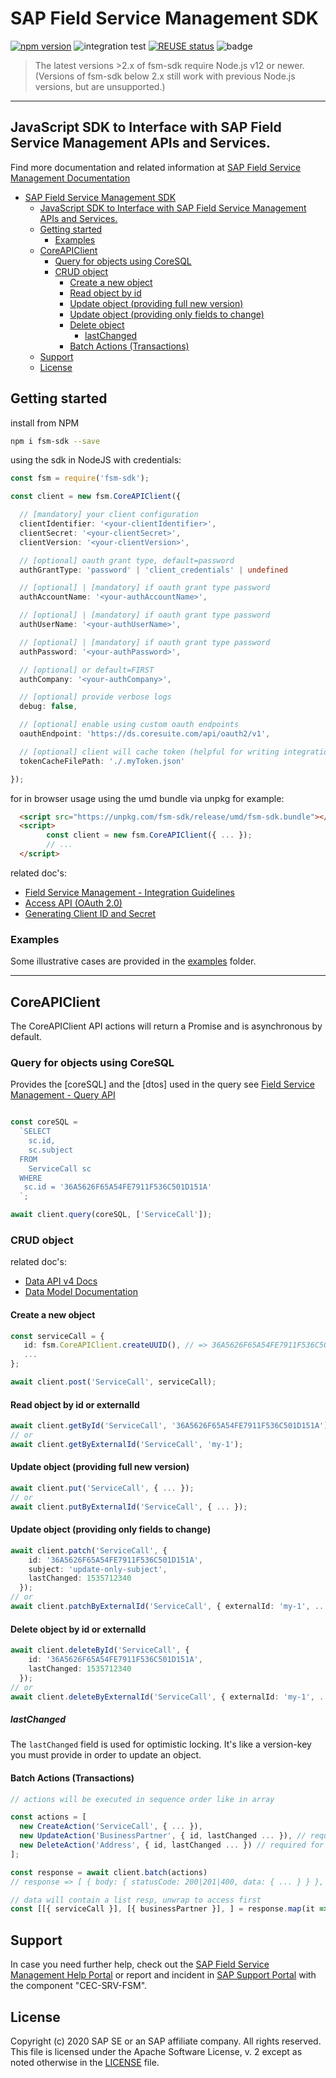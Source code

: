 # SAP Field Service Management SDK 

[![npm version](https://badge.fury.io/js/fsm-sdk.svg)](https://badge.fury.io/js/fsm-sdk) ![integration test](https://github.com/SAP/fsm-sdk/workflows/integration%20test/badge.svg) [![REUSE status](https://api.reuse.software/badge/github.com/SAP/fsm-sdk)](https://api.reuse.software/info/github.com/SAP/fsm-sdk) ![badge](https://img.shields.io/endpoint?url=https://gist.githubusercontent.com/GauSim/ef8d97285399b9ccfd8acf9e0796cd16/raw/fsm-sdk-badge.json) 

> The latest versions >2.x of fsm-sdk require Node.js v12 or newer. (Versions of fsm-sdk below 2.x still work with previous Node.js versions, but are unsupported.)

---

## JavaScript SDK to Interface with SAP Field Service Management APIs and Services.
Find more documentation and related information at [SAP Field Service Management Documentation](https://help.sap.com/viewer/product/SAP_FIELD_SERVICE_MANAGEMENT/Cloud/en-US)


- [SAP Field Service Management SDK](#sap-field-service-management-sdk)
  - [JavaScript SDK to Interface with SAP Field Service Management APIs and Services.](#javascript-sdk-to-interface-with-sap-field-service-management-apis-and-services)
  - [Getting started](#getting-started)
    - [Examples](#examples)
  - [CoreAPIClient](#coreapiclient)
    - [Query for objects using CoreSQL](#query-for-objects-using-coresql)
    - [CRUD object](#crud-object)
      - [Create a new object](#create-a-new-object)
      - [Read object by id](#read-object-by-id)
      - [Update object (providing full new version)](#update-object-providing-full-new-version)
      - [Update object (providing only fields to change)](#update-object-providing-only-fields-to-change)
      - [Delete object](#delete-object)
        - [lastChanged](#lastchanged)
      - [Batch Actions (Transactions)](#batch-actions-transactions)
  - [Support](#support)
  - [License](#license)


## Getting started

install from NPM
```bash
npm i fsm-sdk --save
```

using the sdk in NodeJS with credentials:
```typescript
const fsm = require('fsm-sdk');

const client = new fsm.CoreAPIClient({

  // [mandatory] your client configuration
  clientIdentifier: '<your-clientIdentifier>',
  clientSecret: '<your-clientSecret>',
  clientVersion: '<your-clientVersion>',

  // [optional] oauth grant type, default=password
  authGrantType: 'password' | 'client_credentials' | undefined

  // [optional] | [mandatory] if oauth grant type password
  authAccountName: '<your-authAccountName>',

  // [optional] | [mandatory] if oauth grant type password
  authUserName: '<your-authUserName>',

  // [optional] | [mandatory] if oauth grant type password
  authPassword: '<your-authPassword>',

  // [optional] or default=FIRST
  authCompany: '<your-authCompany>',

  // [optional] provide verbose logs
  debug: false,

  // [optional] enable using custom oauth endpoints
  oauthEndpoint: 'https://ds.coresuite.com/api/oauth2/v1',

  // [optional] client will cache token (helpful for writing integration tests)
  tokenCacheFilePath: './.myToken.json'

});
```

for in browser usage using the umd bundle via unpkg for example:
```html
  <script src="https://unpkg.com/fsm-sdk/release/umd/fsm-sdk.bundle"></script>
  <script>
        const client = new fsm.CoreAPIClient({ ... });
        // ...
  </script>
```

related doc's:
- [Field Service Management - Integration Guidelines](https://help.sap.com/viewer/fsm_integration_guidelines/Cloud/en-US/integration-guidelines-intro.html)
- [Access API (OAuth 2.0)](https://help.sap.com/viewer/fsm_access_api/Cloud/en-US)
- [Generating Client ID and Secret](https://help.sap.com/viewer/fsm_admin/Cloud/en-US/generating-client-id.html)

### Examples 
Some illustrative cases are provided in the [examples](./examples) folder.


---

## CoreAPIClient

The CoreAPIClient API actions will return a Promise and is asynchronous by default.

### Query for objects using CoreSQL

Provides the [coreSQL] and the [dtos] used in the query
see [Field Service Management - Query API](https://help.sap.com/viewer/fsm_query_api/LATEST/en-US/query-api-intro.html)

```typescript

const coreSQL =
  `SELECT
    sc.id,
    sc.subject
  FROM
    ServiceCall sc
  WHERE
   sc.id = '36A5626F65A54FE7911F536C501D151A'
  `;

await client.query(coreSQL, ['ServiceCall']);
```

### CRUD object

related doc's:
- [Data API v4 Docs](https://help.sap.com/viewer/fsm_data_api/Cloud/en-US)
- [Data Model Documentation](https://help.sap.com/viewer/fsm_data_model/Cloud/en-US/data-model-overview.html)

#### Create a new object

```typescript
const serviceCall = {
   id: fsm.CoreAPIClient.createUUID(), // => 36A5626F65A54FE7911F536C501D151A
   ...
};

await client.post('ServiceCall', serviceCall);
```

#### Read object by id or externalId

```typescript
await client.getById('ServiceCall', '36A5626F65A54FE7911F536C501D151A');
// or
await client.getByExternalId('ServiceCall', 'my-1');
```

#### Update object (providing full new version)

```typescript
await client.put('ServiceCall', { ... });
// or
await client.putByExternalId('ServiceCall', { ... });
```

#### Update object (providing only fields to change)

```typescript
await client.patch('ServiceCall', {
    id: '36A5626F65A54FE7911F536C501D151A',
    subject: 'update-only-subject',
    lastChanged: 1535712340
  });
// or
await client.patchByExternalId('ServiceCall', { externalId: 'my-1', ... });
```

#### Delete object by id or externalId

```typescript
await client.deleteById('ServiceCall', {
    id: '36A5626F65A54FE7911F536C501D151A',
    lastChanged: 1535712340
  });
// or
await client.deleteByExternalId('ServiceCall', { externalId: 'my-1', ... });
```

##### lastChanged

The `lastChanged` field is used for optimistic locking.
It's like a version-key you must provide in order to update an object.

#### Batch Actions (Transactions)

```typescript
// actions will be executed in sequence order like in array

const actions = [ 
  new CreateAction('ServiceCall', { ... }), 
  new UpdateAction('BusinessPartner', { id, lastChanged ... }), // required for update
  new DeleteAction('Address', { id, lastChanged ... }) // required for delete
];

const response = await client.batch(actions) 
// response => [ { body: { statusCode: 200|201|400, data: { ... } } }, req1, req2 ]

// data will contain a list resp, unwrap to access first
const [[{ serviceCall }], [{ businessPartner }], ] = response.map(it => it.body.data);
```


## Support

In case you need further help, check out the [SAP Field Service Management Help Portal](https://help.sap.com/viewer/product/SAP_FIELD_SERVICE_MANAGEMENT/Cloud/en-US/) or report and incident in [SAP Support Portal](https://support.sap.com) with the component "CEC-SRV-FSM".

## License

Copyright (c) 2020 SAP SE or an SAP affiliate company. All rights reserved.
This file is licensed under the Apache Software License, v. 2 except as noted otherwise in the [LICENSE](./LICENSE) file.
